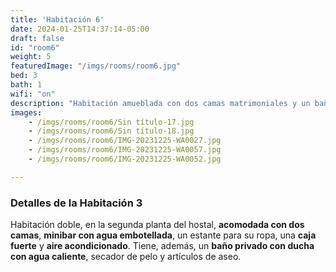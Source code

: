 ```yaml
---
title: 'Habitación 6'
date: 2024-01-25T14:37:14-05:00
draft: false
id: "room6"
weight: 5
featuredImage: "/imgs/rooms/room6.jpg"
bed: 3
bath: 1
wifi: "on"
description: "Habitación amueblada con dos camas matrimoniales y un baño. No dispone de minibar"
images:
    - /imgs/rooms/room6/Sin título-17.jpg
    - /imgs/rooms/room6/Sin título-18.jpg
    - /imgs/rooms/room6/IMG-20231225-WA0027.jpg
    - /imgs/rooms/room6/IMG-20231225-WA0057.jpg
    - /imgs/rooms/room6/IMG-20231225-WA0052.jpg

---
```


### Detalles de la Habitación 3

Habitación doble, en la segunda planta del hostal, __acomodada con dos camas__, __minibar con agua embotellada__, un estante para su ropa, una __caja fuerte__ y __aire acondicionado__. Tiene, además, un __baño privado con ducha con agua caliente__, secador de pelo y artículos de aseo.
